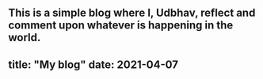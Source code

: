 This is a simple blog where I, Udbhav, reflect and comment upon whatever is happening in the world.
---
title: "My blog"
date: 2021-04-07
---
